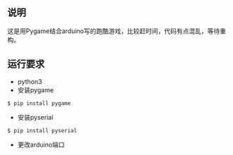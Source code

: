 ## 说明
这是用Pygame结合arduino写的跑酷游戏，比较赶时间，代码有点混乱，等待重构。

## 运行要求
- python3
- 安装pygame
```
$ pip install pygame
```
- 安装pyserial
```
$ pip install pyserial
```
- 更改arduino端口

